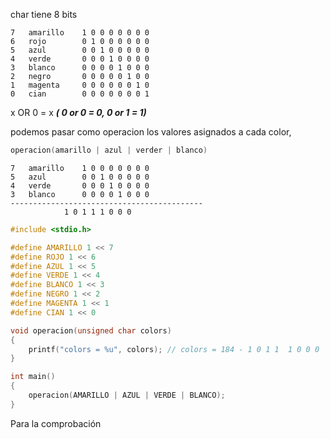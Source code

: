 char tiene 8 bits 

```
7	amarillo	1 0 0 0 0 0 0 0
6	rojo		0 1 0 0 0 0 0 0
5	azul		0 0 1 0 0 0 0 0
4	verde		0 0 0 1 0 0 0 0
3	blanco		0 0 0 0 1 0 0 0
2	negro		0 0 0 0 0 1 0 0
1	magenta		0 0 0 0 0 0 1 0
0	cian		0 0 0 0 0 0 0 1
```

x OR 0 = x ***( 0 or 0 = 0, 0 or 1 = 1)***

podemos pasar como operacion los valores asignados a cada color,

```c
operacion(amarillo | azul | verder | blanco)
```
```
7	amarillo	1 0 0 0 0 0 0 0
5	azul		0 0 1 0 0 0 0 0
4	verde		0 0 0 1 0 0 0 0
3	blanco		0 0 0 0 1 0 0 0
-------------------------------------------
			1 0 1 1 1 0 0 0
```
```c
#include <stdio.h>

#define AMARILLO 1 << 7
#define ROJO 1 << 6
#define AZUL 1 << 5
#define VERDE 1 << 4
#define BLANCO 1 << 3
#define NEGRO 1 << 2
#define MAGENTA 1 << 1
#define CIAN 1 << 0

void operacion(unsigned char colors)
{
	printf("colors = %u", colors); // colors = 184 - 1 0 1 1  1 0 0 0
}

int main()
{
	operacion(AMARILLO | AZUL | VERDE | BLANCO);
}
```

Para la comprobación